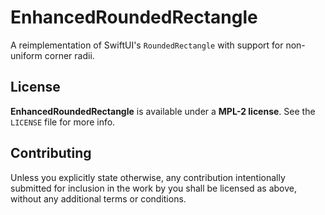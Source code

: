 # EnhancedRoundedRectangle

A reimplementation of SwiftUI's `RoundedRectangle` with support for non-uniform corner radii.

## License

**EnhancedRoundedRectangle** is available under a **MPL-2 license**. See the `LICENSE` file for more info.

## Contributing

Unless you explicitly state otherwise, any contribution intentionally submitted for inclusion in the work by you shall be licensed as above, without any additional terms or conditions.
